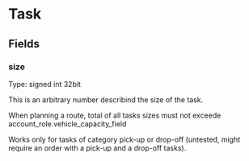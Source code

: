 # Task

## Fields

### size

Type: signed int 32bit

This is an arbitrary number describind the size of the task.

When planning a route, total of all tasks sizes must not exceede account_role.vehicle_capacity_field

Works only for tasks of category pick-up or drop-off (untested, might require an order with a pick-up and a drop-off tasks).
